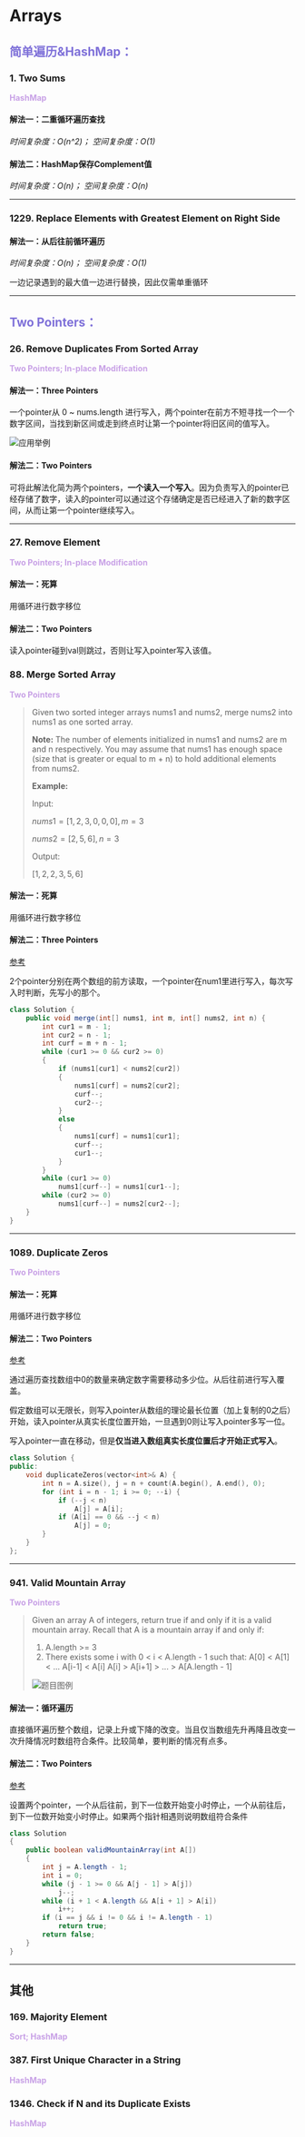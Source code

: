 # Arrays
## <font color=#7F71D9>简单遍历&HashMap：</font>
### 1. Two Sums
**<font color=#C8A1E6> HashMap </font>** 
#### 解法一：二重循环遍历查找
_时间复杂度：O(n^2)； 空间复杂度：O(1)_

#### 解法二：HashMap保存Complement值
_时间复杂度：O(n)； 空间复杂度：O(n)_

---

### 1229. Replace Elements with Greatest Element on Right Side
#### 解法一：从后往前循环遍历
_时间复杂度：$O(n)$； 空间复杂度：$O(1)$_

一边记录遇到的最大值一边进行替换，因此仅需单重循环

---

## <font color=#7F71D9>Two Pointers：</font>

### 26. Remove Duplicates From Sorted Array
**<font color=#C8A1E6> Two Pointers; In-place Modification </font>** 
#### 解法一：Three Pointers
一个pointer从 0 ~ nums.length 进行写入，两个pointer在前方不短寻找一个一个数字区间，当找到新区间或走到终点时让第一个pointer将旧区间的值写入。

![应用举例](https://raw.githubusercontent.com/YuqiZ2020/PicBed/master/img/20200521174546.png)

#### 解法二：Two Pointers
可将此解法化简为两个pointers，**一个读入一个写入**。因为负责写入的pointer已经存储了数字，读入的pointer可以通过这个存储确定是否已经进入了新的数字区间，从而让第一个pointer继续写入。

---

### 27. Remove Element
**<font color=#C8A1E6> Two Pointers; In-place Modification </font>** 
#### 解法一：死算
用循环进行数字移位

#### 解法二：Two Pointers
读入pointer碰到val则跳过，否则让写入pointer写入该值。

### 88. Merge Sorted Array
**<font color=#C8A1E6> Two Pointers </font>** 

>Given two sorted integer arrays nums1 and nums2, merge nums2 into nums1 as one sorted array.
>
>**Note:**
>The number of elements initialized in nums1 and nums2 are m and n respectively.
You may assume that nums1 has enough space (size that is greater or equal to m + n) to hold additional elements from nums2.
>
>**Example:**
>
>Input:
>
>$nums1 = [1,2,3,0,0,0],　m = 3$
>
>$nums2 = [2,5,6],　　　　n = 3$
>
>Output: 
>
>$[1,2,2,3,5,6]$

#### 解法一：死算
用循环进行数字移位

#### 解法二：Three Pointers 
[参考](https://leetcode.com/problems/single-element-in-a-sorted-array/discuss/627921/Java-or-C%2B%2B-or-Python3-or-Easy-explanation-or-O(logn)-or-O(1))

2个pointer分别在两个数组的前方读取，一个pointer在num1里进行写入，每次写入时判断，先写小的那个。
``` Java
class Solution {
    public void merge(int[] nums1, int m, int[] nums2, int n) {
        int cur1 = m - 1;
        int cur2 = n - 1;
        int curf = m + n - 1;
        while (cur1 >= 0 && cur2 >= 0)
        {
            if (nums1[cur1] < nums2[cur2])
            {
                nums1[curf] = nums2[cur2];
                curf--;
                cur2--;
            }
            else
            {
                nums1[curf] = nums1[cur1];
                curf--;
                cur1--;
            }   
        }
        while (cur1 >= 0)
            nums1[curf--] = nums1[cur1--];
        while (cur2 >= 0)
            nums1[curf--] = nums2[cur2--];
    }
}
```

---

### 1089. Duplicate Zeros
**<font color=#C8A1E6> Two Pointers </font>** 
#### 解法一：死算
用循环进行数字移位
#### 解法二：Two Pointers
[参考](https://leetcode.com/problems/duplicate-zeros/discuss/312727/C%2B%2BJava-Two-Pointers-Space-O(1))

通过遍历查找数组中0的数量来确定数字需要移动多少位。从后往前进行写入覆盖。

假定数组可以无限长，则写入pointer从数组的理论最长位置（加上复制的0之后）开始，读入pointer从真实长度位置开始，一旦遇到0则让写入pointer多写一位。

写入pointer一直在移动，但是**仅当进入数组真实长度位置后才开始正式写入**。
``` Cpp
class Solution {
public:
    void duplicateZeros(vector<int>& A) {
        int n = A.size(), j = n + count(A.begin(), A.end(), 0);
        for (int i = n - 1; i >= 0; --i) {
            if (--j < n)
                A[j] = A[i];
            if (A[i] == 0 && --j < n)
                A[j] = 0;
        }
    }
};
```

---

### 941. Valid Mountain Array
**<font color=#C8A1E6> Two Pointers </font>** 
>Given an array A of integers, return true if and only if it is a valid mountain array.
Recall that A is a mountain array if and only if:
>1. A.length >= 3
>2. There exists some i with 0 < i < A.length - 1 such that:
A[0] < A[1] < ... A[i-1] < A[i]
A[i] > A[i+1] > ... > A[A.length - 1]
>
>![题目图例](https://raw.githubusercontent.com/YuqiZ2020/PicBed/master/img/20200521180539.png)

#### 解法一：循环遍历
直接循环遍历整个数组，记录上升或下降的改变。当且仅当数组先升再降且改变一次升降情况时数组符合条件。比较简单，要判断的情况有点多。
#### 解法二：Two Pointers
[参考](https://leetcode.com/problems/valid-mountain-array/discuss/194900/C%2B%2BJavaPython-Climb-Mountain)

设置两个pointer，一个从后往前，到下一位数开始变小时停止，一个从前往后，到下一位数开始变小时停止。如果两个指针相遇则说明数组符合条件
``` Java
class Solution
{
    public boolean validMountainArray(int A[])
    {
        int j = A.length - 1;
        int i = 0;
        while (j - 1 >= 0 && A[j - 1] > A[j])
            j--;
        while (i + 1 < A.length && A[i + 1] > A[i])
            i++;
        if (i == j && i != 0 && i != A.length - 1)
            return true;
        return false;
    }
}
```
---

## 其他
### 169. Majority Element
**<font color=#C8A1E6> Sort; HashMap </font>**
### 387. First Unique Character in a String
**<font color=#C8A1E6> HashMap </font>**
### 1346. Check if N and its Duplicate Exists
**<font color=#C8A1E6> HashMap </font>**
